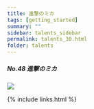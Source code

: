 ```yaml
---
title: 進撃のミカ
tags: [getting_started]
summary: ""
sidebar: talents_sidebar
permalink: talents_30.html
folder: talents
---
```



##### No.48 進撃のミカ

![](https://yt3.ggpht.com/ytc/AKedOLTbCtN02EVfFE-YogZWgxCbRLhByR3LD-ACoef0xg=s176-c-k-c0x00ffffff-no-rj)






{% include links.html %}
